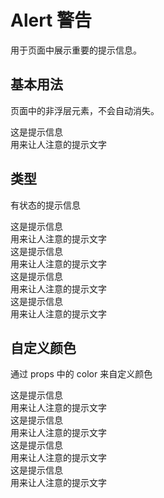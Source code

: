 # Alert 警告

用于页面中展示重要的提示信息。

## 基本用法

页面中的非浮层元素，不会自动消失。

<fox-alert>
<div>这是提示信息</div>
<div>用来让人注意的提示文字</div>
</fox-alert>

## 类型

有状态的提示信息

<fox-alert type="success">
<div>这是提示信息</div>
<div>用来让人注意的提示文字</div>
</fox-alert>
<fox-alert type="danger">
    <div>这是提示信息</div>
    <div>用来让人注意的提示文字</div>
</fox-alert>
<fox-alert type="warning">
    <div>这是提示信息</div>
    <div>用来让人注意的提示文字</div>
</fox-alert>
<fox-alert type="info">
    <div>这是提示信息</div>
    <div>用来让人注意的提示文字</div>
</fox-alert>

## 自定义颜色

通过 props 中的 color 来自定义颜色

<fox-alert type="success" :color="{background: 'pink',line: 'red',font: 'white'}">
<div>这是提示信息</div>
<div>用来让人注意的提示文字</div>
</fox-alert>
<fox-alert type="danger" :color="{ font: 'white', background: 'black' }">
    <div>这是提示信息</div>
    <div>用来让人注意的提示文字</div>
</fox-alert>
<fox-alert type="warning">
    <div>这是提示信息</div>
    <div>用来让人注意的提示文字</div>
</fox-alert>
<fox-alert type="info">
    <div>这是提示信息</div>
    <div>用来让人注意的提示文字</div>
</fox-alert>
